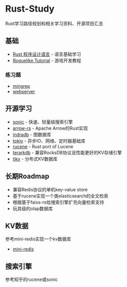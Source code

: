# Rust-Study
Rust学习路径规划和相关学习资料、开源项目汇总

## 基础
- [Rust 程序设计语言](https://kaisery.github.io/trpl-zh-cn/title-page.html) - 语言基础学习
- [Roguelike Tutorial](https://bfnightly.bracketproductions.com/rustbook/chapter_0.html) - 游戏开发教程

### 练习题
- [mingrep](https://kaisery.github.io/trpl-zh-cn/ch12-00-an-io-project.html)
- [webserver](https://kaisery.github.io/trpl-zh-cn/ch20-00-final-project-a-web-server.html)

## 开源学习

- [sonic](https://github.com/valeriansaliou/sonic) - 快速、轻量级搜索引擎
- [arrow-rs](https://github.com/apache/arrow-rs) - Apache Arrow的Rust实现
- [indradb](https://github.com/indradb/indradb) - 图数据库
- [tokio](https://github.com/tokio-rs/tokio) - 异步IO、网络、定时器基础库
- [rucene](https://github.com/zhihu/rucene) - Rust port of Lucene
- [terarkdb](https://github.com/bytedance/terarkdb) - 兼容RocksDB协议且性能更好的KV存储引擎
- [tikv](https://github.com/tikv/tikv) - 分布式KV数据库

## 长期Roadmap
- 兼容Redis协议的单机key-value store
- 基于rucene实现一个类elasticsearch的全文检索
- 根据基于faiss-rs给搜索引擎扩充向量检索支持
- 玩具级的olap数据库

## KV数据
参考mini-redis实现一个kv数据库
- [mini-redis](https://github.com/tokio-rs/mini-redis)

## 搜索引擎
参考知乎的rucene或sonic